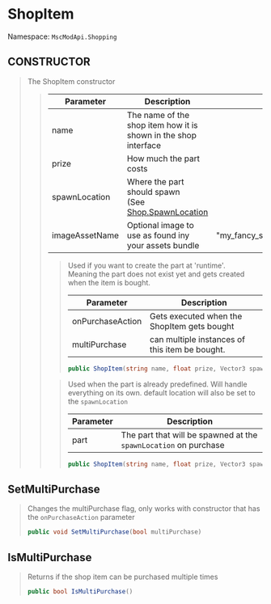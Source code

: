 # ShopItem

Namespace: ``MscModApi.Shopping``

## CONSTRUCTOR
> The ShopItem constructor
> > | Parameter | Description | Example
> > | --------- | ----------- | -------
> > | name | The name of the shop item how it is shown in the shop interface |
> > | prize | How much the part costs |
> > | spawnLocation | Where the part should spawn<br>(See [Shop.SpawnLocation](class-documentation/Shopping/Shop.md#spawnlcation) |
> > | imageAssetName | Optional image to use as found iny your assets bundle | "my_fancy_shop_item_image.png"
> >
> > > Used if you want to create the part at 'runtime'.<br>Meaning the part does not exist yet and gets created when the item is bought.
> > >
> > > | Parameter | Description
> > > | --------- | -----------
> > > | onPurchaseAction | Gets executed when the ShopItem gets bought
> > > | multiPurchase | can multiple instances of this item be bought.
> > > ```csharp
> > > public ShopItem(string name, float prize, Vector3 spawnLocation, Action onPurchaseAction, string imageAssetName = "", bool multiPurchase = true)
> > > ```
> >
> > > Used when the part is already predefined. Will handle everything on its own.
> > > default location will also be set to the ``spawnLocation`` 
> > >
> > > | Parameter | Description
> > > | --------- | -----------
> > > | part | The part that will be spawned at the ``spawnLocation`` on purchase
> > > ```csharp
> > > public ShopItem(string name, float prize, Vector3 spawnLocation, Part part, string imageAssetName = "")
> > > ```

## SetMultiPurchase
> Changes the multiPurchase flag, only works with constructor that has the ``onPurchaseAction`` parameter
> ```csharp
> public void SetMultiPurchase(bool multiPurchase)
> ```

## IsMultiPurchase
> Returns if the shop item can be purchased multiple times
> ```csharp
> public bool IsMultiPurchase()
> ```